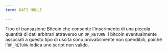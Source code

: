 ```yaml
---
term: DATI NULLI

---
```

Tipo di transazione Bitcoin che consente l'inserimento di una piccola quantità di dati arbitrari attraverso un `OP_RETURN`. I bitcoin eventualmente associati a questo tipo di uscita sono provabilmente non spendibili, poiché l'`OP_RETURN` indica uno script non valido.